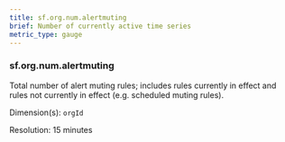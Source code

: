 ```yaml
---
title: sf.org.num.alertmuting
brief: Number of currently active time series
metric_type: gauge
---
```

### sf.org.num.alertmuting

Total number of alert muting rules; includes rules currently in effect and rules not currently in effect (e.g. scheduled muting rules).

Dimension(s): `orgId`

Resolution: 15 minutes
